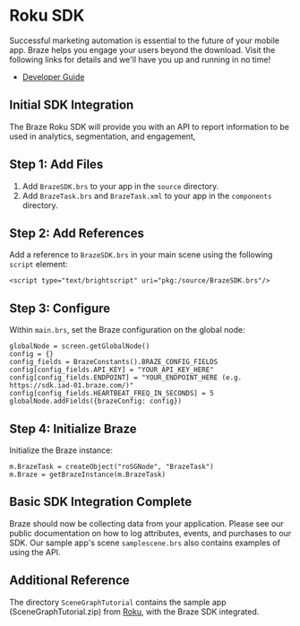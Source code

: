 # Roku SDK

Successful marketing automation is essential to the future of your mobile app. Braze helps you engage your users beyond the download. Visit the following links for details and we'll have you up and running in no time!

- [Developer Guide](https://www.braze.com/docs/developer_guide/home/ "Braze Developer Guide")

## Initial SDK Integration

The Braze Roku SDK will provide you with an API to report information to be used in analytics, segmentation, and engagement,

## Step 1: Add Files

1. Add `BrazeSDK.brs` to your app in the `source` directory.
2. Add `BrazeTask.brs` and `BrazeTask.xml` to your app in the `components` directory.

## Step 2: Add References

Add a reference to `BrazeSDK.brs` in your main scene using the following `script` element:

```
<script type="text/brightscript" uri="pkg:/source/BrazeSDK.brs"/>
```

## Step 3: Configure

Within `main.brs`, set the Braze configuration on the global node:

```
globalNode = screen.getGlobalNode()
config = {}
config_fields = BrazeConstants().BRAZE_CONFIG_FIELDS
config[config_fields.API_KEY] = "YOUR_API_KEY_HERE"
config[config_fields.ENDPOINT] = "YOUR_ENDPOINT_HERE (e.g. https://sdk.iad-01.braze.com/)"
config[config_fields.HEARTBEAT_FREQ_IN_SECONDS] = 5
globalNode.addFields({brazeConfig: config})
```

## Step 4: Initialize Braze

Initialize the Braze instance:

```
m.BrazeTask = createObject("roSGNode", "BrazeTask")
m.Braze = getBrazeInstance(m.BrazeTask)
```

## Basic SDK Integration Complete

Braze should now be collecting data from your application. Please see our public documentation on how to log attributes, events, and purchases to our SDK. Our sample app's scene `samplescene.brs` also contains examples of using the API.

## Additional Reference

The directory `SceneGraphTutorial` contains the sample app (SceneGraphTutorial.zip) from [Roku](https://sdkdocs.roku.com/display/sdkdoc/SceneGraph+Samples "Roku Tutorial App"), with the Braze SDK integrated.
